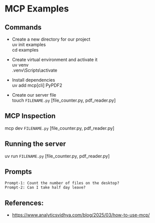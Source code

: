 # MCP Examples

## Commands
- Create a new directory for our project  
uv init examples  
cd examples

- Create virtual environment and activate it  
uv venv  
.venv\Scripts\activate  

- Install dependencies  
uv add mcp[cli] PyPDF2

- Create our server file  
touch `FILENAME.py`  [file_counter.py, pdf_reader.py]  

## MCP Inspection  
mcp dev `FILENAME.py` [file_counter.py, pdf_reader.py]  

## Running the server
uv run `FILENAME.py`  [file_counter.py, pdf_reader.py]  

## Prompts
    Prompt-1: Count the number of files on the desktop?
    Prompt-2: Can I take half day leave?

## References:
- https://www.analyticsvidhya.com/blog/2025/03/how-to-use-mcp/
